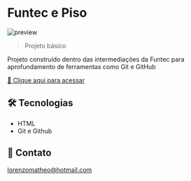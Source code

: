 # Funtec e Piso

![preview](./livro-receitas/receitas/assets/bolodecenoura.png)

> Projeto básico

Projeto construído dentro das intermediações da Funtec para aprofundamento de ferramentas como Git e GitHub

[🔗 Clique aqui para acessar](https://lorenzocamargo1.github.io/livro-receitas/)


## 🛠 Tecnologias

- HTML
- Git e Github

## 💛 Contato

lorenzomatheo@hotmail.com
